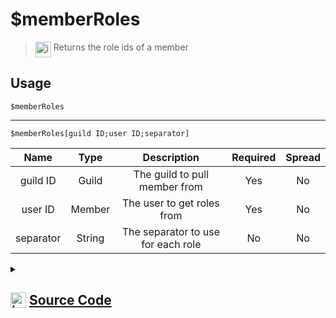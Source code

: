 # $memberRoles
> <img align="top" src="https://upload.wikimedia.org/wikipedia/commons/thumb/e/e4/Infobox_info_icon.svg/160px-Infobox_info_icon.svg.png?20150409153300" alt="image" width="25" height="auto"> Returns the role ids of a member
## Usage
```
$memberRoles
```
---
```
$memberRoles[guild ID;user ID;separator]
```
| Name | Type | Description | Required | Spread
| :---: | :---: | :---: | :---: | :---: |
guild ID | Guild | The guild to pull member from | Yes | No
user ID | Member | The user to get roles from | Yes | No
separator | String | The separator to use for each role | No | No
<details>
<summary>
    
## <img align="top" src="https://cdn4.iconfinder.com/data/icons/iconsimple-logotypes/512/github-512.png" alt="image" width="25" height="auto">  [Source Code](https://github.com/tryforge/ForgeScript-V2/blob/main/src/native/memberRoles.ts)
    
</summary>
    
```ts
import { ArgType, NativeFunction, Return } from "../structures"

export default new NativeFunction({
    name: "$memberRoles",
    version: "1.0.0",
    description: "Returns the role ids of a member",
    unwrap: true,
    brackets: false,
    args: [
        {
            name: "guild ID",
            description: "The guild to pull member from",
            rest: false,
            type: ArgType.Guild,
            required: true
        },
        {
            name: "user ID",
            description: "The user to get roles from",
            rest: false,
            pointer: 0,
            type: ArgType.Member,
            required: true
        },
        {
            name: "separator",
            description: "The separator to use for each role",
            rest: false,
            type: ArgType.String
        }
    ],
    execute(ctx, [ guild, member, sep ]) {
        member ??= ctx.member!
        return Return.success(member?.roles.cache.filter(x => x.id !== x.guild.id).map(x => x.id).join(sep || ", "))
    },
})
```
    
</details>